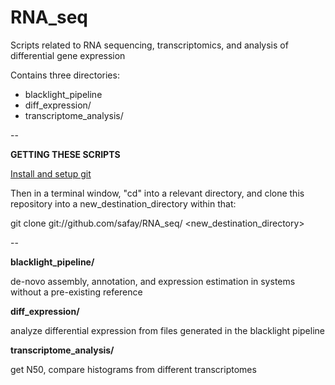 RNA_seq
=======

Scripts related to RNA sequencing, transcriptomics, and analysis of differential gene expression

Contains three directories:
* blacklight_pipeline
* diff_expression/
* transcriptome_analysis/


--

**GETTING THESE SCRIPTS**

[Install and setup git](https://help.github.com/articles/set-up-git)

Then in a terminal window, "cd" into a relevant directory, and clone this repository into a new_destination_directory within that:

git clone git://github.com/safay/RNA_seq/ <new_destination_directory>

--

**blacklight_pipeline/**

de-novo assembly, annotation, and expression estimation in systems without a pre-existing reference

**diff_expression/**

analyze differential expression from files generated in the blacklight pipeline

**transcriptome_analysis/**

get N50, compare histograms from different transcriptomes 
